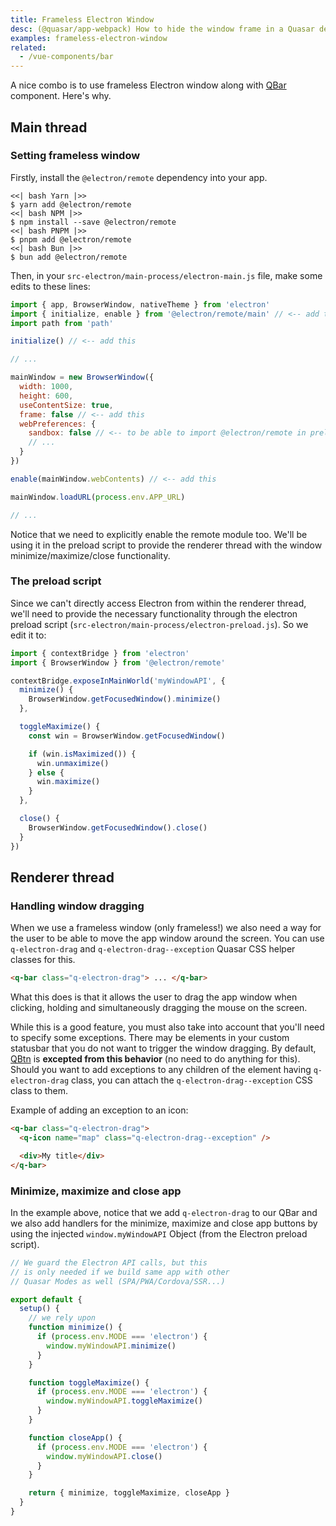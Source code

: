 ```yaml
---
title: Frameless Electron Window
desc: (@quasar/app-webpack) How to hide the window frame in a Quasar desktop app.
examples: frameless-electron-window
related:
  - /vue-components/bar
---
```


A nice combo is to use frameless Electron window along with [QBar](/vue-components/bar) component. Here's why.

## Main thread

### Setting frameless window

Firstly, install the `@electron/remote` dependency into your app.

```tabs
<<| bash Yarn |>>
$ yarn add @electron/remote
<<| bash NPM |>>
$ npm install --save @electron/remote
<<| bash PNPM |>>
$ pnpm add @electron/remote
<<| bash Bun |>>
$ bun add @electron/remote
```

Then, in your `src-electron/main-process/electron-main.js` file, make some edits to these lines:

```js /src-electron/main-process/electron-main
import { app, BrowserWindow, nativeTheme } from 'electron'
import { initialize, enable } from '@electron/remote/main' // <-- add this
import path from 'path'

initialize() // <-- add this

// ...

mainWindow = new BrowserWindow({
  width: 1000,
  height: 600,
  useContentSize: true,
  frame: false // <-- add this
  webPreferences: {
    sandbox: false // <-- to be able to import @electron/remote in preload script
    // ...
  }
})

enable(mainWindow.webContents) // <-- add this

mainWindow.loadURL(process.env.APP_URL)

// ...
```

Notice that we need to explicitly enable the remote module too. We'll be using it in the preload script to provide the renderer thread with the window minimize/maximize/close functionality.

### The preload script

Since we can't directly access Electron from within the renderer thread, we'll need to provide the necessary functionality through the electron preload script (`src-electron/main-process/electron-preload.js`). So we edit it to:

```js /src-electron/main-process/electron-preload
import { contextBridge } from 'electron'
import { BrowserWindow } from '@electron/remote'

contextBridge.exposeInMainWorld('myWindowAPI', {
  minimize() {
    BrowserWindow.getFocusedWindow().minimize()
  },

  toggleMaximize() {
    const win = BrowserWindow.getFocusedWindow()

    if (win.isMaximized()) {
      win.unmaximize()
    } else {
      win.maximize()
    }
  },

  close() {
    BrowserWindow.getFocusedWindow().close()
  }
})
```

## Renderer thread

### Handling window dragging

When we use a frameless window (only frameless!) we also need a way for the user to be able to move the app window around the screen. You can use `q-electron-drag` and `q-electron-drag--exception` Quasar CSS helper classes for this.

```html
<q-bar class="q-electron-drag"> ... </q-bar>
```

What this does is that it allows the user to drag the app window when clicking, holding and simultaneously dragging the mouse on the screen.

While this is a good feature, you must also take into account that you'll need to specify some exceptions. There may be elements in your custom statusbar that you do not want to trigger the window dragging. By default, [QBtn](/vue-components/button) is **excepted from this behavior** (no need to do anything for this). Should you want to add exceptions to any children of the element having `q-electron-drag` class, you can attach the `q-electron-drag--exception` CSS class to them.

Example of adding an exception to an icon:

```html
<q-bar class="q-electron-drag">
  <q-icon name="map" class="q-electron-drag--exception" />

  <div>My title</div>
</q-bar>
```

### Minimize, maximize and close app

<DocExample title="Full example" file="StatusBar" />

In the example above, notice that we add `q-electron-drag` to our QBar and we also add handlers for the minimize, maximize and close app buttons by using the injected `window.myWindowAPI` Object (from the Electron preload script).

```js Some .vue file
// We guard the Electron API calls, but this
// is only needed if we build same app with other
// Quasar Modes as well (SPA/PWA/Cordova/SSR...)

export default {
  setup() {
    // we rely upon
    function minimize() {
      if (process.env.MODE === 'electron') {
        window.myWindowAPI.minimize()
      }
    }

    function toggleMaximize() {
      if (process.env.MODE === 'electron') {
        window.myWindowAPI.toggleMaximize()
      }
    }

    function closeApp() {
      if (process.env.MODE === 'electron') {
        window.myWindowAPI.close()
      }
    }

    return { minimize, toggleMaximize, closeApp }
  }
}
```
